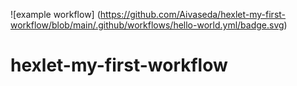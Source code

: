 ![example workflow]
(https://github.com/Aivaseda/hexlet-my-first-workflow/blob/main/.github/workflows/hello-world.yml/badge.svg)
# hexlet-my-first-workflow

